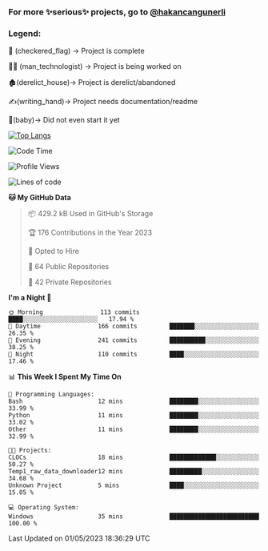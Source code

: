 ### For more ✨serious✨ projects, go to [@hakancangunerli](https://github.com/hakancangunerli)


### Legend:


🏁 (checkered_flag) -> Project is complete

👨‍💻 (man_technologist)   -> Project is being worked on

🏚️(derelict_house)-> Project is derelict/abandoned

✍️(writing_hand)-> Project needs documentation/readme

👶(baby)-> Did not even start it yet

[![Top Langs](https://github-readme-stats.vercel.app/api/top-langs/?username=johngunerli&layout=compact&hide=tex,html,shell,CSS&langs_count=10&exclude_repo=2015-csharp)](https://github.com/anuraghazra/github-readme-stats)


<!--START_SECTION:waka-->
![Code Time](http://img.shields.io/badge/Code%20Time-424%20hrs%203%20mins-blue)

![Profile Views](http://img.shields.io/badge/Profile%20Views-1-blue)

![Lines of code](https://img.shields.io/badge/From%20Hello%20World%20I%27ve%20Written-3.7%20million%20lines%20of%20code-blue)

**🐱 My GitHub Data** 

> 📦 429.2 kB Used in GitHub's Storage 
 > 
> 🏆 176 Contributions in the Year 2023
 > 
> 💼 Opted to Hire
 > 
> 📜 64 Public Repositories 
 > 
> 🔑 42 Private Repositories 
 > 
**I'm a Night 🦉** 

```text
🌞 Morning                113 commits         ████░░░░░░░░░░░░░░░░░░░░░   17.94 % 
🌆 Daytime                166 commits         ███████░░░░░░░░░░░░░░░░░░   26.35 % 
🌃 Evening                241 commits         ██████████░░░░░░░░░░░░░░░   38.25 % 
🌙 Night                  110 commits         ████░░░░░░░░░░░░░░░░░░░░░   17.46 % 
```


📊 **This Week I Spent My Time On** 

```text
💬 Programming Languages: 
Bash                     12 mins             ████████░░░░░░░░░░░░░░░░░   33.99 % 
Python                   11 mins             ████████░░░░░░░░░░░░░░░░░   33.02 % 
Other                    11 mins             ████████░░░░░░░░░░░░░░░░░   32.99 % 

🐱‍💻 Projects: 
CLOCs                    18 mins             █████████████░░░░░░░░░░░░   50.27 % 
Temp1_raw_data_downloader12 mins             █████████░░░░░░░░░░░░░░░░   34.68 % 
Unknown Project          5 mins              ████░░░░░░░░░░░░░░░░░░░░░   15.05 % 

💻 Operating System: 
Windows                  35 mins             █████████████████████████   100.00 % 
```


 Last Updated on 01/05/2023 18:36:29 UTC
<!--END_SECTION:waka-->



